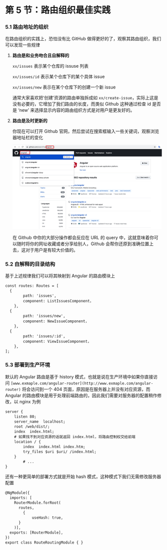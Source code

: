 # 第 5 节：路由组织最佳实践

### 5.1 **路由地址的组织**

在路由组织的实践上，恐怕没有比 GitHub 做得更好的了，观察其路由组织，我们可以发现一些规律

1. **路由是和业务吻合且自解释的**

    `xx/issues`  表示某个仓库的 issuse 列表

    `xx/issues/id` 表示某个仓库下的某个具体 issue

    `xx/issues/new` 表示在某个仓库下的创建一个新 issue

    通常大家喜欢把‘创建’资源的路由单独拆成如 `xx/create-issue`，实际上这是没有必要的，它增加了我们路由的长度，而类似 Github 这种通过检查 id 是否是 ‘new’ 来选择显示内容的路由组织方式是对用户是更友好的。 

2. **路由是及时更新的**

    你现在可以打开 Github 官网，然后尝试在搜索框输入一些关键词，观察浏览器地址栏的变化

    ![./05-01.png](./images/05-01.png)

    在 Github 中你的大部分操作都会反应在 URL 的 query 中，这就意味着你可以随时将你的网址收藏或者分享给别人，Github 会帮你还原到准确位置上去，这对于用户是有较大价值的。

### 5.2 自解释的目录结构

基于上述规律我们可以将其映射到 Angular 的路由模块上

    const routes: Routes = [
      {
    		path: 'issues',
    		component: ListIssuesComponent，
    	},
      {
    		path: 'issues/new',
    		component: NewIssueComponent，
    	},
      {
    		path: 'issues/:id',
    		component: ViewIssueComponent，
    	},
    ];

### 5.3 部署到生产环境

默认的 Angular 路由是基于 history 模式，也就是说在生产环境中如果你直接访问 `[www.exmaple.com/angular-router](http://www.exmaple.com/angular-router)` 将会访问到一个 404 页面，原因是在服务器上并没有对应资源，而 Angular 的路由模块是用于处理前端路由的，因此我们需要对服务器的配置稍作修改，以 nginx 为例

    server {
        listen 80;
        server_name  localhost;
        root /web/dist/;
        index  index.html;
        # 如果找不到对应资源的话就返回 index.html，将路由控制权交给前端
        location / {
            index  index.html index.htm;
            try_files $uri $uri/ /index.html;
        }
    		# ...
    }

还有一种更简单的部署方式就是开始 hash 模式，这种模式下我们无需修改服务器配置

    @NgModule({
      imports: [
        RouterModule.forRoot(
          routes,
    	    {
    		    useHash: true,
          }
        )],
      exports: [RouterModule],
    })
    export class RouteRoutingModule { }